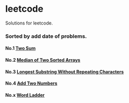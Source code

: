 leetcode
========

Solutions for leetcode. 
### Sorted by add date of problems.


#### No.1  [Two Sum](analysis/two-sum.md)
#### No.2  [Median of Two Sorted Arrays](analysis/median-of-two-sorted-arrays.md)
#### No.3  [Longest Substring Without Repeating Characters ](analysis/longest-substring-without-repeating-characters.md)
#### No.4  [Add Two Numbers ](analysis/add-two-numbers.md)
#### No.x  [Word Ladder](analysis/word-ladder.md)


